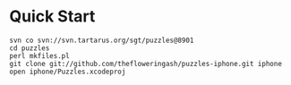 Quick Start
===========

    svn co svn://svn.tartarus.org/sgt/puzzles@8901
    cd puzzles
    perl mkfiles.pl
    git clone git://github.com/thefloweringash/puzzles-iphone.git iphone
    open iphone/Puzzles.xcodeproj
